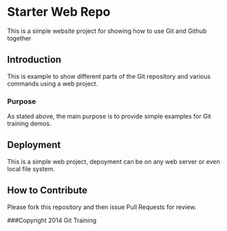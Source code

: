 # Starter Web Repo

This is a simple website project for showing how to use Git and Github together

## Introduction

This is example to show different parts of the Git repository and various commands using a web project.

### Purpose

As stated above, the main purpose is to provide simple examples for Git training demos.

## Deployment

This is a simple web project, depoyment can be on any web server or even local file system.

## How to Contribute

Please fork this repository and then issue Pull Requests for review.

###Copyright
2014 Git Training